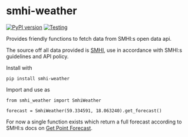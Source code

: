 # smhi-weather

[![PyPI version](https://badge.fury.io/py/smhi-weather.svg)](https://badge.fury.io/py/smhi-weather)
[![Testing](https://github.com/Wesztman/smhi-weather/actions/workflows/testing.yml/badge.svg)](https://github.com/Wesztman/smhi-weather/actions/workflows/testing.yml)

Provides friendly functions to fetch data from SMHI:s open data api.

The source off all data provided is [SMHI](http://opendata.smhi.se/apidocs/metfcst/index.html),
use in accordance with SMHI:s guidelines and API policy.

Install with

`pip install smhi-weather`

Import and use as

```
from smhi_weather import SmhiWeather

forecast = SmhiWeather(59.334591, 18.063240).get_forecast()
```

For now a single function exists which return a full forecast according to SMHI:s docs on [Get Point Forecast](http://opendata.smhi.se/apidocs/metfcst/get-forecast.html).

